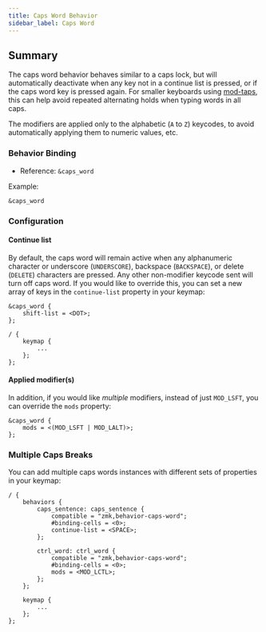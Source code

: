 ```yaml
---
title: Caps Word Behavior
sidebar_label: Caps Word
---
```


## Summary

The caps word behavior behaves similar to a caps lock, but will automatically deactivate when any key not in a continue list is pressed, or if the caps word key is pressed again. For smaller keyboards using [mod-taps](mod-tap.md), this can help avoid repeated alternating holds when typing words in all caps.

The modifiers are applied only to the alphabetic (`A` to `Z`) keycodes, to avoid automatically applying them to numeric values, etc.

### Behavior Binding

- Reference: `&caps_word`

Example:

```dts
&caps_word
```

### Configuration

#### Continue list

By default, the caps word will remain active when any alphanumeric character or underscore (`UNDERSCORE`), backspace (`BACKSPACE`), or delete (`DELETE`) characters are pressed. Any other non-modifier keycode sent will turn off caps word. If you would like to override this, you can set a new array of keys in the `continue-list` property in your keymap:

```dts
&caps_word {
    shift-list = <DOT>;
};

/ {
    keymap {
        ...
    };
};
```

#### Applied modifier(s)

In addition, if you would like _multiple_ modifiers, instead of just `MOD_LSFT`, you can override the `mods` property:

```dts
&caps_word {
    mods = <(MOD_LSFT | MOD_LALT)>;
};
```

### Multiple Caps Breaks

You can add multiple caps words instances with different sets of properties in your keymap:

```dts
/ {
    behaviors {
        caps_sentence: caps_sentence {
            compatible = "zmk,behavior-caps-word";
            #binding-cells = <0>;
            continue-list = <SPACE>;
        };

        ctrl_word: ctrl_word {
            compatible = "zmk,behavior-caps-word";
            #binding-cells = <0>;
            mods = <MOD_LCTL>;
        };
    };

    keymap {
        ...
    };
};
```
